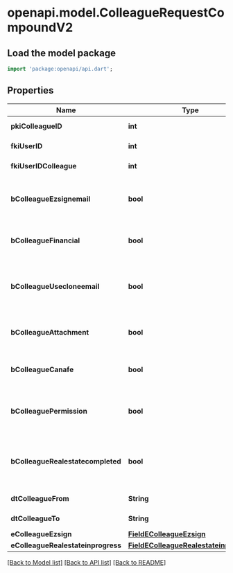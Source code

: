 # openapi.model.ColleagueRequestCompoundV2

## Load the model package
```dart
import 'package:openapi/api.dart';
```

## Properties
Name | Type | Description | Notes
------------ | ------------- | ------------- | -------------
**pkiColleagueID** | **int** | The unique ID of the Colleague | [optional] 
**fkiUserID** | **int** | The unique ID of the User | 
**fkiUserIDColleague** | **int** | The unique ID of the User | 
**bColleagueEzsignemail** | **bool** | Whether the email can be used by the cloning user in Ezsign | 
**bColleagueFinancial** | **bool** | Whether the cloning user has access to the financial | 
**bColleagueUsecloneemail** | **bool** | Whether the cloning user has access to the cloned user email to send communications | 
**bColleagueAttachment** | **bool** | Whether the cloning user has access to the attachment | 
**bColleagueCanafe** | **bool** | Whether the cloning user has access to canafe | 
**bColleaguePermission** | **bool** | Whether the cloning user copies the permission of the cloned user | 
**bColleagueRealestatecompleted** | **bool** | Whether if the cloning user has access to the completed folders in real estate | 
**dtColleagueFrom** | **String** | The from of the Colleague | [optional] 
**dtColleagueTo** | **String** | The to of the Colleague | [optional] 
**eColleagueEzsign** | [**FieldEColleagueEzsign**](FieldEColleagueEzsign.md) |  | 
**eColleagueRealestateinprogress** | [**FieldEColleagueRealestateinprogess**](FieldEColleagueRealestateinprogess.md) |  | 

[[Back to Model list]](../README.md#documentation-for-models) [[Back to API list]](../README.md#documentation-for-api-endpoints) [[Back to README]](../README.md)


